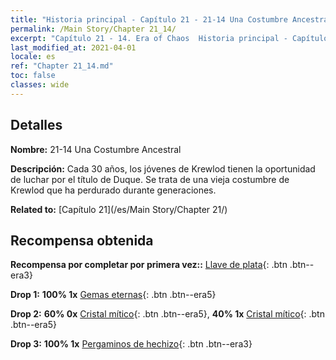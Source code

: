 ```yaml
---
title: "Historia principal - Capítulo 21 - 21-14 Una Costumbre Ancestral"
permalink: /Main Story/Chapter 21_14/
excerpt: "Capítulo 21 - 14. Era of Chaos  Historia principal - Capítulo 21_14. 21-14 Una Costumbre Ancestral"
last_modified_at: 2021-04-01
locale: es
ref: "Chapter 21_14.md"
toc: false
classes: wide
---
```


## Detalles

 **Nombre:** 21-14 Una Costumbre Ancestral

 **Descripción:** Cada 30 años, los jóvenes de Krewlod tienen la oportunidad de luchar por el título de Duque. Se trata de una vieja costumbre de Krewlod que ha perdurado durante generaciones.

 **Related to:** [Capítulo 21](/es/Main Story/Chapter 21/)

## Recompensa obtenida

 **Recompensa por completar por primera vez::** [Llave de plata](/es/Items/con_693/){: .btn .btn--era3}

 **Drop 1:** **100% 1x** [Gemas eternas](/es/Items/mat_72/){: .btn .btn--era5}

 **Drop 2:** **60% 0x** [Cristal mítico](/es/Items/mat_66/){: .btn .btn--era5}, **40% 1x** [Cristal mítico](/es/Items/mat_66/){: .btn .btn--era5}

 **Drop 3:** **100% 1x** [Pergaminos de hechizo](/es/Items/con_694/){: .btn .btn--era3}

